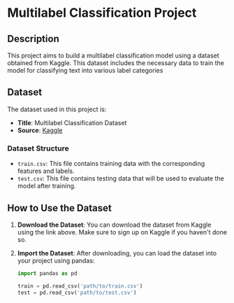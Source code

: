 # Multilabel Classification Project

## Description
This project aims to build a multilabel classification model using a dataset obtained from Kaggle. This dataset includes the necessary data to train the model for classifying text into various label categories

## Dataset
The dataset used in this project is:
- **Title**: Multilabel Classification Dataset
- **Source**: [Kaggle](https://www.kaggle.com/datasets/shivanandmn/multilabel-classification-dataset/code)

### Dataset Structure
- `train.csv`: This file contains training data with the corresponding features and labels.
- `test.csv`: This file contains testing data that will be used to evaluate the model after training.

## How to Use the Dataset
1. **Download the Dataset**:
   You can download the dataset from Kaggle using the link above. Make sure to sign up on Kaggle if you haven't done so.

2. **Import the Dataset**:
   After downloading, you can load the dataset into your project using pandas:

   ```python
   import pandas as pd

   train = pd.read_csv('path/to/train.csv')
   test = pd.read_csv('path/to/test.csv')

